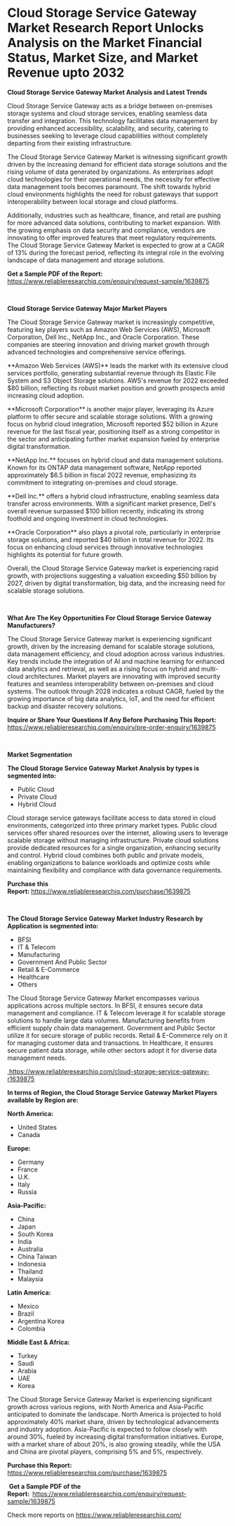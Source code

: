 <p><h1>Cloud Storage Service Gateway Market Research Report Unlocks Analysis on the Market Financial Status, Market Size, and Market Revenue upto 2032</h1></p><p><strong>Cloud Storage Service Gateway Market Analysis and Latest Trends</strong></p>
<p><p>Cloud Storage Service Gateway acts as a bridge between on-premises storage systems and cloud storage services, enabling seamless data transfer and integration. This technology facilitates data management by providing enhanced accessibility, scalability, and security, catering to businesses seeking to leverage cloud capabilities without completely departing from their existing infrastructure.</p><p>The Cloud Storage Service Gateway Market is witnessing significant growth driven by the increasing demand for efficient data storage solutions and the rising volume of data generated by organizations. As enterprises adopt cloud technologies for their operational needs, the necessity for effective data management tools becomes paramount. The shift towards hybrid cloud environments highlights the need for robust gateways that support interoperability between local storage and cloud platforms.</p><p>Additionally, industries such as healthcare, finance, and retail are pushing for more advanced data solutions, contributing to market expansion. With the growing emphasis on data security and compliance, vendors are innovating to offer improved features that meet regulatory requirements. The Cloud Storage Service Gateway Market is expected to grow at a CAGR of 13% during the forecast period, reflecting its integral role in the evolving landscape of data management and storage solutions.</p></p>
<p><strong>Get a Sample PDF of the Report:&nbsp;</strong> <a href="https://www.reliableresearchiq.com/enquiry/request-sample/1639875?utm_campaign=3062&utm_medium=2&utm_source=Github&utm_content=ia&utm_term=11032025&utm_id=cloud-storage-service-gateway">https://www.reliableresearchiq.com/enquiry/request-sample/1639875</a></p>
<p>&nbsp;</p>
<p><strong>Cloud Storage Service Gateway Major Market Players</strong></p>
<p><p>The Cloud Storage Service Gateway market is increasingly competitive, featuring key players such as Amazon Web Services (AWS), Microsoft Corporation, Dell Inc., NetApp Inc., and Oracle Corporation. These companies are steering innovation and driving market growth through advanced technologies and comprehensive service offerings.</p><p>**Amazon Web Services (AWS)** leads the market with its extensive cloud services portfolio, generating substantial revenue through its Elastic File System and S3 Object Storage solutions. AWS's revenue for 2022 exceeded $80 billion, reflecting its robust market position and growth prospects amid increasing cloud adoption.</p><p>**Microsoft Corporation** is another major player, leveraging its Azure platform to offer secure and scalable storage solutions. With a growing focus on hybrid cloud integration, Microsoft reported $52 billion in Azure revenue for the last fiscal year, positioning itself as a strong competitor in the sector and anticipating further market expansion fueled by enterprise digital transformation.</p><p>**NetApp Inc.** focuses on hybrid cloud and data management solutions. Known for its ONTAP data management software, NetApp reported approximately $6.5 billion in fiscal 2022 revenue, emphasizing its commitment to integrating on-premises and cloud storage.</p><p>**Dell Inc.** offers a hybrid cloud infrastructure, enabling seamless data transfer across environments. With a significant market presence, Dell's overall revenue surpassed $100 billion recently, indicating its strong foothold and ongoing investment in cloud technologies.</p><p>**Oracle Corporation** also plays a pivotal role, particularly in enterprise storage solutions, and reported $40 billion in total revenue for 2022. Its focus on enhancing cloud services through innovative technologies highlights its potential for future growth.</p><p>Overall, the Cloud Storage Service Gateway market is experiencing rapid growth, with projections suggesting a valuation exceeding $50 billion by 2027, driven by digital transformation, big data, and the increasing need for scalable storage solutions.</p></p>
<p>&nbsp;</p>
<p><strong>What Are The Key Opportunities For Cloud Storage Service Gateway Manufacturers?</strong></p>
<p><p>The Cloud Storage Service Gateway market is experiencing significant growth, driven by the increasing demand for scalable storage solutions, data management efficiency, and cloud adoption across various industries. Key trends include the integration of AI and machine learning for enhanced data analytics and retrieval, as well as a rising focus on hybrid and multi-cloud architectures. Market players are innovating with improved security features and seamless interoperability between on-premises and cloud systems. The outlook through 2028 indicates a robust CAGR, fueled by the growing importance of big data analytics, IoT, and the need for efficient backup and disaster recovery solutions.</p></p>
<p><strong>Inquire or Share Your Questions If Any Before Purchasing This Report:</strong> <a href="https://www.reliableresearchiq.com/enquiry/pre-order-enquiry/1639875?utm_campaign=3062&utm_medium=2&utm_source=Github&utm_content=ia&utm_term=11032025&utm_id=cloud-storage-service-gateway">https://www.reliableresearchiq.com/enquiry/pre-order-enquiry/1639875</a></p>
<p>&nbsp;</p>
<p><strong>Market Segmentation</strong></p>
<p><strong>The Cloud Storage Service Gateway Market Analysis by types is segmented into:</strong></p>
<p><ul><li>Public Cloud</li><li>Private Cloud</li><li>Hybrid Cloud</li></ul></p>
<p><p>Cloud storage service gateways facilitate access to data stored in cloud environments, categorized into three primary market types. Public cloud services offer shared resources over the internet, allowing users to leverage scalable storage without managing infrastructure. Private cloud solutions provide dedicated resources for a single organization, enhancing security and control. Hybrid cloud combines both public and private models, enabling organizations to balance workloads and optimize costs while maintaining flexibility and compliance with data governance requirements.</p></p>
<p><strong>Purchase this Report:&nbsp;</strong><a href="https://www.reliableresearchiq.com/purchase/1639875?utm_campaign=3062&utm_medium=2&utm_source=Github&utm_content=ia&utm_term=11032025&utm_id=cloud-storage-service-gateway">https://www.reliableresearchiq.com/purchase/1639875</a></p>
<p>&nbsp;</p>
<p><strong>The Cloud Storage Service Gateway Market Industry Research by Application is segmented into:</strong></p>
<p><ul><li>BFSI</li><li>IT & Telecom</li><li>Manufacturing</li><li>Government And Public Sector</li><li>Retail & E-Commerce</li><li>Healthcare</li><li>Others</li></ul></p>
<p><p>The Cloud Storage Service Gateway Market encompasses various applications across multiple sectors. In BFSI, it ensures secure data management and compliance. IT & Telecom leverage it for scalable storage solutions to handle large data volumes. Manufacturing benefits from efficient supply chain data management. Government and Public Sector utilize it for secure storage of public records. Retail & E-Commerce rely on it for managing customer data and transactions. In Healthcare, it ensures secure patient data storage, while other sectors adopt it for diverse data management needs.</p></p>
<p><a href="https://www.reliableresearchiq.com/cloud-storage-service-gateway-r1639875?utm_campaign=3062&utm_medium=2&utm_source=Github&utm_content=ia&utm_term=11032025&utm_id=cloud-storage-service-gateway">&nbsp;https://www.reliableresearchiq.com/cloud-storage-service-gateway-r1639875</a></p>
<p><strong>In terms of Region, the Cloud Storage Service Gateway Market Players available by Region are:</strong></p>
<p>
    <p> <strong> North America: </strong>
        <ul>
            <li>United States</li>
            <li>Canada</li>
        </ul>
        </p> 
    <p> <strong> Europe: </strong>
        <ul>
            <li>Germany</li>
            <li>France</li>
            <li>U.K.</li>
            <li>Italy</li>
            <li>Russia</li>
        </ul>
        </p> 
    <p> <strong> Asia-Pacific: </strong>
        <ul>
            <li>China</li>
            <li>Japan</li>
            <li>South Korea</li>
            <li>India</li>
            <li>Australia</li>
            <li>China Taiwan</li>
            <li>Indonesia</li>
            <li>Thailand</li>
            <li>Malaysia</li>
        </ul>
        </p> 
    <p> <strong> Latin America: </strong>
        <ul>
            <li>Mexico</li>
            <li>Brazil</li>
            <li>Argentina Korea</li>
            <li>Colombia</li>
        </ul>
        </p> 
    <p> <strong> Middle East & Africa: </strong>
        <ul>
            <li>Turkey</li>
            <li>Saudi</li>
            <li>Arabia</li>
            <li>UAE</li>
            <li>Korea</li>
        </ul>
    </p>
    </p>
<p><p>The Cloud Storage Service Gateway Market is experiencing significant growth across various regions, with North America and Asia-Pacific anticipated to dominate the landscape. North America is projected to hold approximately 40% market share, driven by technological advancements and industry adoption. Asia-Pacific is expected to follow closely with around 30%, fueled by increasing digital transformation initiatives. Europe, with a market share of about 20%, is also growing steadily, while the USA and China are pivotal players, comprising 5% and 5%, respectively.</p></p>
<p><strong>Purchase this Report: </strong><a href="https://www.reliableresearchiq.com/purchase/1639875?utm_campaign=3062&utm_medium=2&utm_source=Github&utm_content=ia&utm_term=11032025&utm_id=cloud-storage-service-gateway">https://www.reliableresearchiq.com/purchase/1639875</a></p>
<p>&nbsp;<strong>Get a Sample PDF of the Report:&nbsp;&nbsp;</strong><a href="https://www.reliableresearchiq.com/enquiry/request-sample/1639875?utm_campaign=3062&utm_medium=2&utm_source=Github&utm_content=ia&utm_term=11032025&utm_id=cloud-storage-service-gateway">https://www.reliableresearchiq.com/enquiry/request-sample/1639875</a></p>
<p><strong></strong></p>
<p>Check more reports on <a href="https://www.reliableresearchiq.com/?utm_campaign=3062&utm_medium=2&utm_source=Github&utm_content=ia&utm_term=11032025&utm_id=cloud-storage-service-gateway">https://www.reliableresearchiq.com/</a></p>